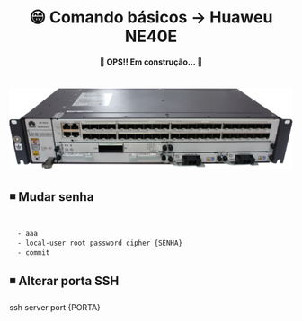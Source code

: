 <h1 align="center">😁 Comando básicos -> Huaweu NE40E</h1>

<h4 align="center">
  🚧 OPS!! Em construção... 🚧
</h4>

<h1 align="center">
  <img alt="ne40e" title="ne40e" src="../img/ne40e.png" />
</h1>

## ◾ Mudar senha
<code>
  - aaa
  - local-user root password cipher {SENHA}
  - commit
</code>


## ◾ Alterar porta SSH
  ssh server port {PORTA}
  
